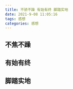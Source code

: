 ```yaml
---
title: 不骄不躁 有始有终 脚踏实地
date: 2021-9-08 11:05:16
tags: 感想
categories: 感想
---
```


## 不焦不躁

## 有始有终

## 脚踏实地
<!--more-->